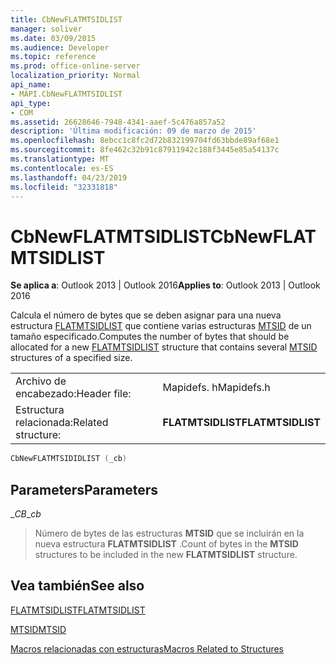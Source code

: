 ```yaml
---
title: CbNewFLATMTSIDLIST
manager: soliver
ms.date: 03/09/2015
ms.audience: Developer
ms.topic: reference
ms.prod: office-online-server
localization_priority: Normal
api_name:
- MAPI.CbNewFLATMTSIDLIST
api_type:
- COM
ms.assetid: 26628646-7948-4341-aaef-5c476a857a52
description: 'Última modificación: 09 de marzo de 2015'
ms.openlocfilehash: 8ebcc1c8fc2d72b832199704fd63bbde89af68e1
ms.sourcegitcommit: 8fe462c32b91c87911942c188f3445e85a54137c
ms.translationtype: MT
ms.contentlocale: es-ES
ms.lasthandoff: 04/23/2019
ms.locfileid: "32331818"
---
```

# <a name="cbnewflatmtsidlist"></a><span data-ttu-id="f1300-103">CbNewFLATMTSIDLIST</span><span class="sxs-lookup"><span data-stu-id="f1300-103">CbNewFLATMTSIDLIST</span></span>

  
  
<span data-ttu-id="f1300-104">**Se aplica a**: Outlook 2013 | Outlook 2016</span><span class="sxs-lookup"><span data-stu-id="f1300-104">**Applies to**: Outlook 2013 | Outlook 2016</span></span> 
  
<span data-ttu-id="f1300-105">Calcula el número de bytes que se deben asignar para una nueva estructura [FLATMTSIDLIST](flatmtsidlist.md) que contiene varias estructuras [MTSID](mtsid.md) de un tamaño especificado.</span><span class="sxs-lookup"><span data-stu-id="f1300-105">Computes the number of bytes that should be allocated for a new [FLATMTSIDLIST](flatmtsidlist.md) structure that contains several [MTSID](mtsid.md) structures of a specified size.</span></span> 
  
|||
|:-----|:-----|
|<span data-ttu-id="f1300-106">Archivo de encabezado:</span><span class="sxs-lookup"><span data-stu-id="f1300-106">Header file:</span></span>  <br/> |<span data-ttu-id="f1300-107">Mapidefs. h</span><span class="sxs-lookup"><span data-stu-id="f1300-107">Mapidefs.h</span></span>  <br/> |
|<span data-ttu-id="f1300-108">Estructura relacionada:</span><span class="sxs-lookup"><span data-stu-id="f1300-108">Related structure:</span></span>  <br/> |<span data-ttu-id="f1300-109">**FLATMTSIDLIST**</span><span class="sxs-lookup"><span data-stu-id="f1300-109">**FLATMTSIDLIST**</span></span> <br/> |
   
```cpp
CbNewFLATMTSIDIDLIST (_cb)
```

## <a name="parameters"></a><span data-ttu-id="f1300-110">Parameters</span><span class="sxs-lookup"><span data-stu-id="f1300-110">Parameters</span></span>

 <span data-ttu-id="f1300-111">__CB_</span><span class="sxs-lookup"><span data-stu-id="f1300-111">__cb_</span></span>
  
> <span data-ttu-id="f1300-112">Número de bytes de las estructuras **MTSID** que se incluirán en la nueva estructura **FLATMTSIDLIST** .</span><span class="sxs-lookup"><span data-stu-id="f1300-112">Count of bytes in the **MTSID** structures to be included in the new **FLATMTSIDLIST** structure.</span></span> 
    
## <a name="see-also"></a><span data-ttu-id="f1300-113">Vea también</span><span class="sxs-lookup"><span data-stu-id="f1300-113">See also</span></span>



[<span data-ttu-id="f1300-114">FLATMTSIDLIST</span><span class="sxs-lookup"><span data-stu-id="f1300-114">FLATMTSIDLIST</span></span>](flatmtsidlist.md)
  
[<span data-ttu-id="f1300-115">MTSID</span><span class="sxs-lookup"><span data-stu-id="f1300-115">MTSID</span></span>](mtsid.md)


[<span data-ttu-id="f1300-116">Macros relacionadas con estructuras</span><span class="sxs-lookup"><span data-stu-id="f1300-116">Macros Related to Structures</span></span>](macros-related-to-structures.md)


